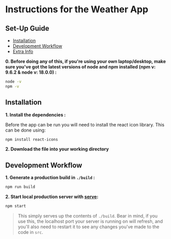# Instructions for the Weather App

## Set-Up Guide
- [Installation](#installation)
- [Development Workflow](#development-workflow)
- [Extra Info](#extra-info)

**0. Before doing any of this, if you're using your own laptop/desktop, make sure you've got the latest versions of node and npm installed (npm v: 9.6.2 & node v: 18.0.0) :**

```sh
node -v
npm -v
```

## Installation
**1. Install the dependencies :**

Before the app can be run you will need to install the react icon library. This can be done using:

```sh
npm install react-icons
```

**2. Download the file into your working directory**

## Development Workflow

**1. Generate a production build in `./build` :**

```sh
npm run build
```

**2. Start local production server with [serve](https://github.com/zeit/serve):**

```sh
npm start
```

> This simply serves up the contents of `./build`. Bear in mind, if you use this, the localhost port your server is running on will refresh, and you'll also need to restart it to see any changes you've made to the code in `src`.

